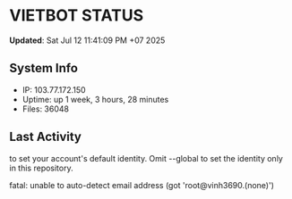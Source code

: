 # VIETBOT STATUS
**Updated**: Sat Jul 12 11:41:09 PM +07 2025

## System Info
- IP: 103.77.172.150
- Uptime: up 1 week, 3 hours, 28 minutes
- Files: 36048

## Last Activity

to set your account's default identity.
Omit --global to set the identity only in this repository.

fatal: unable to auto-detect email address (got 'root@vinh3690.(none)')

